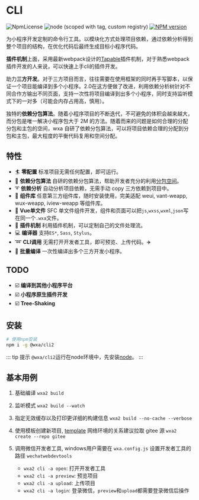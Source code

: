 # CLI

![NpmLicense](https://img.shields.io/npm/l/@wxa/cli2.svg?color=brightGreen&style=flat-square&label=License)
![node (scoped with tag, custom registry)](https://img.shields.io/badge/node-%3E%3D%208.15.0-brightgreen.svg?maxAge=2592000&style=flat-square)
[![NPM version](https://img.shields.io/npm/v/@wxa/core.svg?label=NPM&color=brightGreen&style=flat-square&logo=npm)](https://www.npmjs.com/package/@wxa/cli2)

为小程序开发定制的命令行工具。以模块化方式处理项目依赖，通过依赖分析得到整个项目的结构，在优化代码后最终生成目标小程序代码。

**插件机制**上面，采用最新webpack设计的[Tapable](https://github.com/webpack/tapable)插件机制，对于熟悉webpack插件开发的人来说，可以快速上手cli的插件开发。

助力**三方开发**。对于三方项目而言，往往需要在使用框架的同时再手写脚本，以保证一个项目能编译到多个小程序。2.0在这方便做了改进，利用依赖分析树针对不同合作方输出不同页面，支持一次性将项目编译到出多个小程序，同时支持监听模式下的一对多（可能会内存占用高，慎用）。

独特的**依赖分包算法**。随着小程序项目的不断迭代，不可避免的体积会越来越大，而分包是唯一解决小程序包大于 2M 的方法。随着而来的问题是如何合理的分配分包和主包的空间，wxa 自研了依赖分包算法，可以将项目依赖合理的分配到分包和主包，最大程度的平衡代码复用和空间分配。

## 特性
- :surfer: **零配置** 标准项目无需任何配置，即可运行。
- :rocket: **依赖分包算法** 自研的依赖分包算法，帮助开发者充分的利用[分包空间](https://developers.weixin.qq.com/miniprogram/dev/framework/subpackages/basic.html)。
- :curly_loop: **依赖分析** 自动分析项目依赖，无需手动 copy 三方依赖到项目中。
- 🤖 **组件库** 任意第三方组件库，随时安装使用，完美适配 weui, vant-weapp, wux-weapp, iview-weapp 等组件库。
- 🖖 **Vue单文件** SFC 单文件组件开发，组件和页面可以把`js`,`wxss`,`wxml`,`json`写在同一个`.wxa`文件。
- :electric_plug: **插件机制** 利用插件机制，可以定制自己的文件处理流。
- :computer: **编译器** 支持`ES*`, `Sass`, `Stylus`。
- :loop: **CLI调用** 无需打开开发者工具，即可预览、上传代码。:airplane:
- :dart: **批量编译** 一次性编译出多个三方开发小程序。

## TODO
- :ballot_box_with_check: **编译到其他小程序平台** 
- :ballot_box_with_check: **小程序原生插件开发**
- :ballot_box_with_check: **Tree-Shaking**

## 安装
```bash
# 使用npm安装
npm i -g @wxa/cli2
```

::: tip 提示
`@wxa/cli2`运行在node环境中，先安装[node](https://nodejs.org/en/)。
:::

## 基本用例
1. 基础编译
`wxa2 build`

2. 监听模式
`wxa2 build --watch`

3. 指定无效缓存以及打印更详细的构建信息
`wxa2 build --no-cache --verbose`

4. 使用模板创建新项目, [template](https://github.com/Genuifx/wxa-templates) 网络环境的关系建议拉取 gitee 源
`wxa2 create --repo gitee`

5. 调用微信开发者工具, windows用户需要在 `wxa.config.js` 设置开发者工具的路径 `wechatwebdevtools`
    - `wxa2 cli -a open`: 打开开发者工具
    - `wxa2 cli -a preview`: 预览项目
    - `wxa2 cli -a upload`: 上传项目
    - `wxa2 cli -a login`: 登录微信，`preview`和`upload`都需要登录微信后操作
